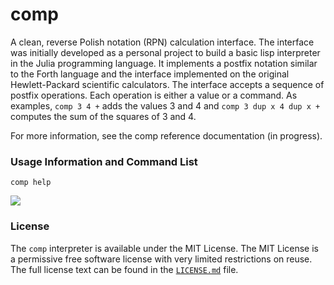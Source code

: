 # comp
A clean, reverse Polish notation (RPN) calculation interface. The interface was initially developed as a personal project to build a basic lisp interpreter in the Julia programming language. It implements a postfix notation similar to the Forth language and the interface implemented on the original Hewlett-Packard scientific calculators. The interface accepts a sequence of postfix operations. Each operation is either a value or a command. As examples, `comp 3 4 +` adds the values 3 and 4 and `comp 3 dup x 4 dup x +` computes the sum of the squares of 3 and 4.

For more information, see the comp reference documentation (in progress).

### Usage Information and Command List
```
comp help
```

![](https://raw.githubusercontent.com/usefulmove/comp/main/usage.png)

### License
The `comp` interpreter is available under the MIT License. The MIT License is a permissive free software license with very limited restrictions on reuse. The full license text can be found in the [`LICENSE.md`][1] file.

[1]: ./LICENSE
